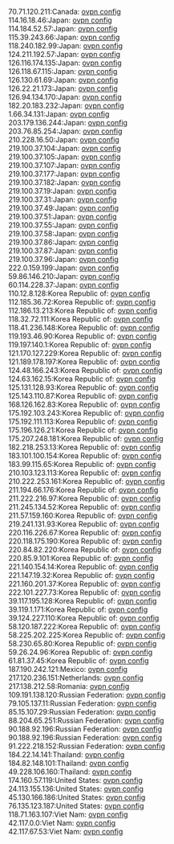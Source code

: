 70.71.120.211:Canada: [ovpn config](vpn/70_71_120_211.ovpn)  
114.16.18.46:Japan: [ovpn config](vpn/114_16_18_46.ovpn)  
114.184.52.57:Japan: [ovpn config](vpn/114_184_52_57.ovpn)  
115.39.243.66:Japan: [ovpn config](vpn/115_39_243_66.ovpn)  
118.240.182.99:Japan: [ovpn config](vpn/118_240_182_99.ovpn)  
124.211.192.57:Japan: [ovpn config](vpn/124_211_192_57.ovpn)  
126.116.174.135:Japan: [ovpn config](vpn/126_116_174_135.ovpn)  
126.118.67.115:Japan: [ovpn config](vpn/126_118_67_115.ovpn)  
126.130.61.69:Japan: [ovpn config](vpn/126_130_61_69.ovpn)  
126.22.21.173:Japan: [ovpn config](vpn/126_22_21_173.ovpn)  
126.94.134.170:Japan: [ovpn config](vpn/126_94_134_170.ovpn)  
182.20.183.232:Japan: [ovpn config](vpn/182_20_183_232.ovpn)  
1.66.34.131:Japan: [ovpn config](vpn/1_66_34_131.ovpn)  
203.179.136.244:Japan: [ovpn config](vpn/203_179_136_244.ovpn)  
203.76.85.254:Japan: [ovpn config](vpn/203_76_85_254.ovpn)  
210.228.16.50:Japan: [ovpn config](vpn/210_228_16_50.ovpn)  
219.100.37.104:Japan: [ovpn config](vpn/219_100_37_104.ovpn)  
219.100.37.105:Japan: [ovpn config](vpn/219_100_37_105.ovpn)  
219.100.37.107:Japan: [ovpn config](vpn/219_100_37_107.ovpn)  
219.100.37.177:Japan: [ovpn config](vpn/219_100_37_177.ovpn)  
219.100.37.182:Japan: [ovpn config](vpn/219_100_37_182.ovpn)  
219.100.37.19:Japan: [ovpn config](vpn/219_100_37_19.ovpn)  
219.100.37.31:Japan: [ovpn config](vpn/219_100_37_31.ovpn)  
219.100.37.49:Japan: [ovpn config](vpn/219_100_37_49.ovpn)  
219.100.37.51:Japan: [ovpn config](vpn/219_100_37_51.ovpn)  
219.100.37.55:Japan: [ovpn config](vpn/219_100_37_55.ovpn)  
219.100.37.58:Japan: [ovpn config](vpn/219_100_37_58.ovpn)  
219.100.37.86:Japan: [ovpn config](vpn/219_100_37_86.ovpn)  
219.100.37.87:Japan: [ovpn config](vpn/219_100_37_87.ovpn)  
219.100.37.96:Japan: [ovpn config](vpn/219_100_37_96.ovpn)  
222.0.159.199:Japan: [ovpn config](vpn/222_0_159_199.ovpn)  
59.86.146.210:Japan: [ovpn config](vpn/59_86_146_210.ovpn)  
60.114.228.37:Japan: [ovpn config](vpn/60_114_228_37.ovpn)  
110.12.8.128:Korea Republic of: [ovpn config](vpn/110_12_8_128.ovpn)  
112.185.36.72:Korea Republic of: [ovpn config](vpn/112_185_36_72.ovpn)  
112.186.13.213:Korea Republic of: [ovpn config](vpn/112_186_13_213.ovpn)  
118.32.72.111:Korea Republic of: [ovpn config](vpn/118_32_72_111.ovpn)  
118.41.236.148:Korea Republic of: [ovpn config](vpn/118_41_236_148.ovpn)  
119.193.46.90:Korea Republic of: [ovpn config](vpn/119_193_46_90.ovpn)  
119.197.140.1:Korea Republic of: [ovpn config](vpn/119_197_140_1.ovpn)  
121.170.127.229:Korea Republic of: [ovpn config](vpn/121_170_127_229.ovpn)  
121.189.178.197:Korea Republic of: [ovpn config](vpn/121_189_178_197.ovpn)  
124.48.166.243:Korea Republic of: [ovpn config](vpn/124_48_166_243.ovpn)  
124.63.162.15:Korea Republic of: [ovpn config](vpn/124_63_162_15.ovpn)  
125.131.128.93:Korea Republic of: [ovpn config](vpn/125_131_128_93.ovpn)  
125.143.110.87:Korea Republic of: [ovpn config](vpn/125_143_110_87.ovpn)  
168.126.162.83:Korea Republic of: [ovpn config](vpn/168_126_162_83.ovpn)  
175.192.103.243:Korea Republic of: [ovpn config](vpn/175_192_103_243.ovpn)  
175.192.111.113:Korea Republic of: [ovpn config](vpn/175_192_111_113.ovpn)  
175.196.126.21:Korea Republic of: [ovpn config](vpn/175_196_126_21.ovpn)  
175.207.248.181:Korea Republic of: [ovpn config](vpn/175_207_248_181.ovpn)  
182.218.253.13:Korea Republic of: [ovpn config](vpn/182_218_253_13.ovpn)  
183.101.100.154:Korea Republic of: [ovpn config](vpn/183_101_100_154.ovpn)  
183.99.115.65:Korea Republic of: [ovpn config](vpn/183_99_115_65.ovpn)  
210.103.123.113:Korea Republic of: [ovpn config](vpn/210_103_123_113.ovpn)  
210.222.253.161:Korea Republic of: [ovpn config](vpn/210_222_253_161.ovpn)  
211.194.66.176:Korea Republic of: [ovpn config](vpn/211_194_66_176.ovpn)  
211.222.216.97:Korea Republic of: [ovpn config](vpn/211_222_216_97.ovpn)  
211.245.134.52:Korea Republic of: [ovpn config](vpn/211_245_134_52.ovpn)  
211.57.159.160:Korea Republic of: [ovpn config](vpn/211_57_159_160.ovpn)  
219.241.131.93:Korea Republic of: [ovpn config](vpn/219_241_131_93.ovpn)  
220.116.226.67:Korea Republic of: [ovpn config](vpn/220_116_226_67.ovpn)  
220.118.175.190:Korea Republic of: [ovpn config](vpn/220_118_175_190.ovpn)  
220.84.82.220:Korea Republic of: [ovpn config](vpn/220_84_82_220.ovpn)  
220.85.9.101:Korea Republic of: [ovpn config](vpn/220_85_9_101.ovpn)  
221.140.154.14:Korea Republic of: [ovpn config](vpn/221_140_154_14.ovpn)  
221.147.19.32:Korea Republic of: [ovpn config](vpn/221_147_19_32.ovpn)  
221.160.201.37:Korea Republic of: [ovpn config](vpn/221_160_201_37.ovpn)  
222.101.227.73:Korea Republic of: [ovpn config](vpn/222_101_227_73.ovpn)  
39.117.195.128:Korea Republic of: [ovpn config](vpn/39_117_195_128.ovpn)  
39.119.1.171:Korea Republic of: [ovpn config](vpn/39_119_1_171.ovpn)  
39.124.227.110:Korea Republic of: [ovpn config](vpn/39_124_227_110.ovpn)  
58.120.187.222:Korea Republic of: [ovpn config](vpn/58_120_187_222.ovpn)  
58.225.202.225:Korea Republic of: [ovpn config](vpn/58_225_202_225.ovpn)  
58.230.65.80:Korea Republic of: [ovpn config](vpn/58_230_65_80.ovpn)  
59.26.24.96:Korea Republic of: [ovpn config](vpn/59_26_24_96.ovpn)  
61.81.37.45:Korea Republic of: [ovpn config](vpn/61_81_37_45.ovpn)  
187.190.242.121:Mexico: [ovpn config](vpn/187_190_242_121.ovpn)  
217.120.236.151:Netherlands: [ovpn config](vpn/217_120_236_151.ovpn)  
217.138.212.58:Romania: [ovpn config](vpn/217_138_212_58.ovpn)  
109.191.138.120:Russian Federation: [ovpn config](vpn/109_191_138_120.ovpn)  
79.105.137.11:Russian Federation: [ovpn config](vpn/79_105_137_11.ovpn)  
85.15.107.29:Russian Federation: [ovpn config](vpn/85_15_107_29.ovpn)  
88.204.65.251:Russian Federation: [ovpn config](vpn/88_204_65_251.ovpn)  
90.188.92.196:Russian Federation: [ovpn config](vpn/90_188_92_196.ovpn)  
90.188.92.196:Russian Federation: [ovpn config](vpn/90_188_92_196.ovpn)  
91.222.218.152:Russian Federation: [ovpn config](vpn/91_222_218_152.ovpn)  
184.22.14.141:Thailand: [ovpn config](vpn/184_22_14_141.ovpn)  
184.82.148.101:Thailand: [ovpn config](vpn/184_82_148_101.ovpn)  
49.228.106.160:Thailand: [ovpn config](vpn/49_228_106_160.ovpn)  
174.160.57.119:United States: [ovpn config](vpn/174_160_57_119.ovpn)  
24.113.155.136:United States: [ovpn config](vpn/24_113_155_136.ovpn)  
45.130.166.186:United States: [ovpn config](vpn/45_130_166_186.ovpn)  
76.135.123.187:United States: [ovpn config](vpn/76_135_123_187.ovpn)  
118.71.163.107:Viet Nam: [ovpn config](vpn/118_71_163_107.ovpn)  
42.117.0.0:Viet Nam: [ovpn config](vpn/42_117_0_0.ovpn)  
42.117.67.53:Viet Nam: [ovpn config](vpn/42_117_67_53.ovpn)  

